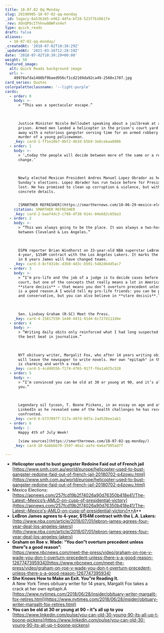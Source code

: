 ```yaml
---
title: 18.07.02 Qq Monday
slug: 20190905-18-07-02-qq-monday
_id: legacy-6a53b165-e962-4dfa-bf28-523f7b1061fe
_rev: XOnQP8cIThhnw9BWFxV4ef
type: quick_reads
draft: false
aliases:
  - 18-07-02-qq-monday/
_createdAt: '2018-07-02T10:30:29Z'
_updatedAt: '2021-03-16T12:28:19Z'
date: '2018-07-02T10:30:29+00:00'
weight: 50
featured_image:
  alt: Quick Reads background image
  url: >-
    49978afda1488bf9baed956cf1cd2169da92ca49-2560x1707.jpg
card_series: Quotes
colorpaletteclassname: '--light-purple'
cards:
  - order: 0
    body: >-
      > “This was a spectacular escape.”  
        
        
        
      Justice Minister Nicole Belloubet speaking about a jailbreak at a Paris
      prison. Armed men landed a helicopter in the prison's court yard and flew
      away with a notorious gangster serving time for an armed robbery and the
      murder of a young policewoman.
    _key: card-1-ff1e10b7-8bf2-463d-b5b9-3e8cebaa8986
  - order: 1
    body: >-
      > ‘…today the people will decide between more of the same or a real
      change.’  
        
        
        
      Newly elected Mexican President Andres Manuel Lopez Obrador as he voted in
      Sunday's elections. Lopez Abrader has run twice before for President &
      lost. He has promised to clean up corruption & violence, but with few
      concrete details.


      [SMARTHER REFRESHER](https://smarthernews.com/18-06-29-mexico-elections/)
    citation: SMARTHER REFRESHER
    _key: card-2-baaf4dc3-c788-4f38-914c-04eb82c65ba3
  - order: 2
    body: >-
      > “This was always going to be the place. It was always a two-horse race
      between Cleveland & Los Angeles.”  
        
        
        
      ESPN reporter Brian Windhorst on 33-year-old NBA superstar LeBron James
      4-year, $154M contract with the Los Angeles Lakers. It marks the 3rd time
      in 8 years James will have changed teams.
    _key: card-3-8cf4310c-d3b0-4d3c-b591-5482db4d5ac7
  - order: 3
    body: >-
      > “I’m pro-life and the job of a judge is to decide cases before the
      court, but one of the concepts that really means a lot in America is
      **stare decisis** – that means you don’t overturn precedent unless there
      is a good reason.A I would tell my pro-life friends: you can be pro-life
      and conservative, but you can also believe in **stare decisis**.”  
        
        
        
      Sen. Lindsey Graham (R-SC) Meet the Press.
    _key: card-4-15817550-1e40-4431-91d4-6c727d111d4e
  - order: 4
    body: >-
      > “Writing daily obits only reinforced what I had long suspected: It is
      the best beat in journalism.”  
        
        
        
      NYT obituary writer, Margalit Fox, who after 14 years writing obituaries
      will leave the newspaper to write novels. Her own "epitaph" in the paper
      is charming and worth a read.
    _key: card-5-4cd4055b-7174-4765-917f-f6a1a925c528
  - order: 5
    body: >-
      > “I’m convinced you can be old at 30 or young at 90, and it’s all up to
      you.”  
        
        
        
      Legendary oil tycoon, T. Boone Pickens, in an essay on age and attitude on
      LinkedIn as he revealed some of the health challenges he has recently
      confronted.
    _key: card-6-b737097f-517a-497d-9d7a-2ad520ee1ab1
  - order: 6
    body: |-
      Happy 4th of July Week!

      [view sources](https://smarthernews.com/18-07-02-qq-monday/)
    _key: card-10-6abbbb70-3597-46a1-aafe-6a6a7995ad7f

---
```

* **Helicopter used to bust gangster Redoine Faid out of French jail**  
[https://www.smh.com.au/world/europe/helicopter-used-to-bust-gangster-redoine-faid-out-of-french-jail-20180702-p4zowu.html](https://www.smh.com.au/world/europe/helicopter-used-to-bust-gangster-redoine-faid-out-of-french-jail-20180702-p4zowu.html)
* Mexico Elections:  
[https://apnews.com/257fcd19b2f74026a90d76350b418e41/The-Latest:-Mexico’s-AMLO-on-cusp-of-presidential-victory](https://apnews.com/257fcd19b2f74026a90d76350b418e41/The-Latest:-Mexico's-AMLO-on-cusp-of-presidential-victory)**A**
* **LeBron James agrees to 4-year, $154M contract with the L.A. Lakers:**  
[http://www.nba.com/article/2018/07/01/lebron-james-agrees-four-year-deal-los-angeles-lakers](http://www.nba.com/article/2018/07/01/lebron-james-agrees-four-year-deal-los-angeles-lakers)
* **Graham on Roe v. Wade: “You don”t overturn precedent unless there”s a good reason”:**  
[https://www.nbcnews.com/meet-the-press/video/graham-on-roe-v-wade-you-don-t-overturn-precedent-unless-there-s-a-good-reason-1267747395934](https://www.nbcnews.com/meet-the-press/video/graham-on-roe-v-wade-you-don-t-overturn-precedent-unless-there-s-a-good-reason-1267747395934)
* **She Knows How to Make an Exit. You”re Reading It.**  
A New York Times obituary writer for 14 years, Margalit Fox takes a crack at her own epitaph.A [https://www.nytimes.com/2018/06/28/insider/obituary-writer-margalit-fox-retires.html](https://www.nytimes.com/2018/06/28/insider/obituary-writer-margalit-fox-retires.html)
* **You can be old at 30 or young at 90 – it”s all up to you** [https://www.linkedin.com/pulse/you-can-old-30-young-90-its-all-up-t-boone-pickens](https://www.linkedin.com/pulse/you-can-old-30-young-90-its-all-up-t-boone-pickens)